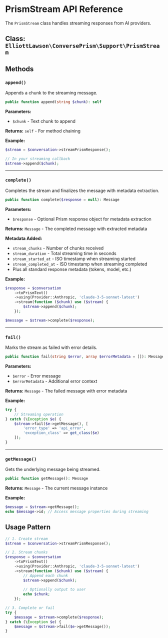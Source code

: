 # PrismStream API Reference

The `PrismStream` class handles streaming responses from AI providers.

## Class: `ElliottLawson\ConversePrism\Support\PrismStream`

## Methods

### `append()`

Appends a chunk to the streaming message.

```php
public function append(string $chunk): self
```

**Parameters:**
- `$chunk` - Text chunk to append

**Returns:** `self` - For method chaining

**Example:**
```php
$stream = $conversation->streamPrismResponse();

// In your streaming callback
$stream->append($chunk);
```

---

### `complete()`

Completes the stream and finalizes the message with metadata extraction.

```php
public function complete($response = null): Message
```

**Parameters:**
- `$response` - Optional Prism response object for metadata extraction

**Returns:** `Message` - The completed message with extracted metadata

**Metadata Added:**
- `stream_chunks` - Number of chunks received
- `stream_duration` - Total streaming time in seconds
- `stream_started_at` - ISO timestamp when streaming started
- `stream_completed_at` - ISO timestamp when streaming completed
- Plus all standard response metadata (tokens, model, etc.)

**Example:**
```php
$response = $conversation
    ->toPrismText()
    ->using(Provider::Anthropic, 'claude-3-5-sonnet-latest')
    ->stream(function ($chunk) use ($stream) {
        $stream->append($chunk);
    });

$message = $stream->complete($response);
```

---

### `fail()`

Marks the stream as failed with error details.

```php
public function fail(string $error, array $errorMetadata = []): Message
```

**Parameters:**
- `$error` - Error message
- `$errorMetadata` - Additional error context

**Returns:** `Message` - The failed message with error metadata

**Example:**
```php
try {
    // Streaming operation
} catch (\Exception $e) {
    $stream->fail($e->getMessage(), [
        'error_type' => 'api_error',
        'exception_class' => get_class($e)
    ]);
}
```

---

### `getMessage()`

Gets the underlying message being streamed.

```php
public function getMessage(): Message
```

**Returns:** `Message` - The current message instance

**Example:**
```php
$message = $stream->getMessage();
echo $message->id; // Access message properties during streaming
```

## Usage Pattern

```php
// 1. Create stream
$stream = $conversation->streamPrismResponse();

// 2. Stream chunks
$response = $conversation
    ->toPrismText()
    ->using(Provider::Anthropic, 'claude-3-5-sonnet-latest')
    ->stream(function ($chunk) use ($stream) {
        // Append each chunk
        $stream->append($chunk);
        
        // Optionally output to user
        echo $chunk;
    });

// 3. Complete or fail
try {
    $message = $stream->complete($response);
} catch (\Exception $e) {
    $message = $stream->fail($e->getMessage());
}
``` 